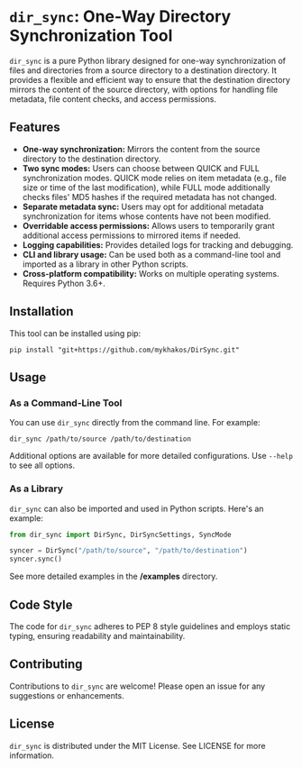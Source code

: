 
# `dir_sync`: One-Way Directory Synchronization Tool

`dir_sync` is a pure Python library designed for one-way synchronization of files and directories from a source directory to a destination directory. It provides a flexible and efficient way to ensure that the destination directory mirrors the content of the source directory, with options for handling file metadata, file content checks, and access permissions.

## Features

- **One-way synchronization:** Mirrors the content from the source directory to the destination directory.
- **Two sync modes:** Users can choose between QUICK and FULL synchronization modes. QUICK mode relies on item metadata (e.g., file size or time of the last modification), while FULL mode additionally checks files' MD5 hashes if the required metadata has not changed.
- **Separate metadata sync:** Users may opt for additional metadata synchronization for items whose contents have not been modified.
- **Overridable access permissions:** Allows users to temporarily grant additional access permissions to mirrored items if needed.
- **Logging capabilities:** Provides detailed logs for tracking and debugging.
- **CLI and library usage:** Can be used both as a command-line tool and imported as a library in other Python scripts.
- **Cross-platform compatibility:** Works on multiple operating systems. Requires Python 3.6+.

## Installation

This tool can be installed using pip:

```
pip install "git+https://github.com/mykhakos/DirSync.git"
```

## Usage

### As a Command-Line Tool

You can use `dir_sync` directly from the command line. For example:

```
dir_sync /path/to/source /path/to/destination
```

Additional options are available for more detailed configurations. Use `--help` to see all options.

### As a Library

`dir_sync` can also be imported and used in Python scripts. Here's an example:

```python
from dir_sync import DirSync, DirSyncSettings, SyncMode

syncer = DirSync("/path/to/source", "/path/to/destination")
syncer.sync()
```
See more detailed examples in the **/examples** directory.

## Code Style

The code for `dir_sync` adheres to PEP 8 style guidelines and employs static typing, ensuring readability and maintainability.

## Contributing

Contributions to `dir_sync` are welcome! Please open an issue for any suggestions or enhancements.

## License

`dir_sync` is distributed under the MIT License. See LICENSE for more information.
